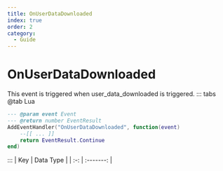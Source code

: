 ```yaml
---
title: OnUserDataDownloaded
index: true
order: 2
category:
  - Guide
---
```


# OnUserDataDownloaded
This event is triggered when user_data_downloaded is triggered.
::: tabs
@tab Lua
```lua
--- @param event Event
--- @return number EventResult
AddEventHandler("OnUserDataDownloaded", function(event)
    --[[ ... ]]
    return EventResult.Continue
end)
```

:::
| Key | Data Type |
| :-: | :-------: |